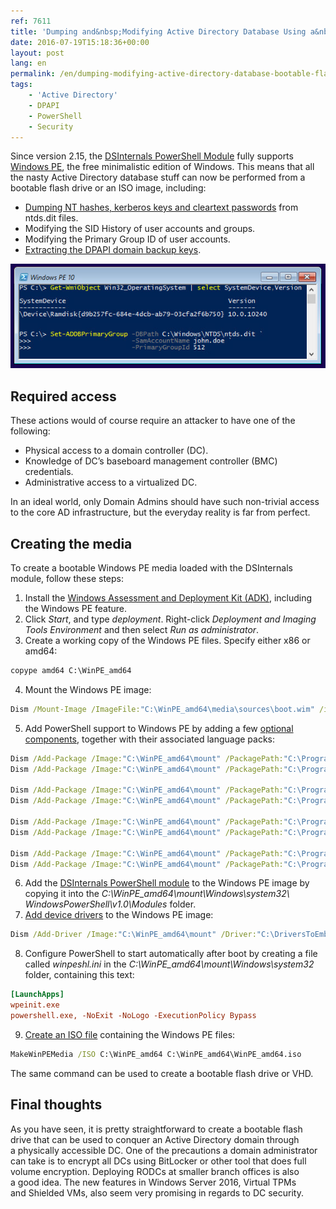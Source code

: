 ```yaml
---
ref: 7611
title: 'Dumping and&nbsp;Modifying Active Directory Database Using a&nbsp;Bootable Flash Drive'
date: 2016-07-19T15:18:36+00:00
layout: post
lang: en
permalink: /en/dumping-modifying-active-directory-database-bootable-flash-drive/
tags:
    - 'Active Directory'
    - DPAPI
    - PowerShell
    - Security
---
```


Since version 2.15, the [DSInternals PowerShell Module](https://github.com/MichaelGrafnetter/DSInternals) fully supports [Windows PE](https://msdn.microsoft.com/en-us/windows/hardware/commercialize/manufacture/desktop/winpe-intro), the free minimalistic edition of Windows. This means that all the nasty Active Directory database stuff can now be performed from a bootable flash drive or an ISO image, including:

- [Dumping NT hashes, kerberos keys and cleartext passwords](/en/dumping-ntds-dit-files-using-powershell/) from ntds.dit files.
- Modifying the SID History of user accounts and groups.
- Modifying the Primary Group ID of user accounts.
- [Extracting the DPAPI domain backup keys](/en/retrieving-dpapi-backup-keys-from-active-directory/).

![Windows PE DSInternals](../../assets/images/winpe.png)

## Required access

These actions would of course require an attacker to have one of the following:

- Physical access to a domain controller (DC).
- Knowledge of DC’s baseboard management controller (BMC) credentials.
- Administrative access to a virtualized DC.

In an ideal world, only Domain Admins should have such non-trivial access to the core AD infrastructure, but the everyday reality is far from perfect.

## Creating the media

To create a bootable Windows PE media loaded with the DSInternals module, follow these steps:

1. Install the [Windows Assessment and Deployment Kit (ADK)](https://go.microsoft.com/fwlink/p/?LinkId=526803), including the Windows PE feature.
2. Click *Start*, and type *deployment*. Right-click *Deployment and Imaging Tools Environment* and then select *Run as administrator*.
3. Create a working copy of the Windows PE files. Specify either x86 or amd64:
```bat
copype amd64 C:\WinPE_amd64
```
4. Mount the Windows PE image:
```bat
Dism /Mount-Image /ImageFile:"C:\WinPE_amd64\media\sources\boot.wim" /index:1 /MountDir:"C:\WinPE_amd64\mount"
```
5. Add PowerShell support to Windows PE by adding a few [optional components](https://msdn.microsoft.com/en-us/windows/hardware/commercialize/manufacture/desktop/winpe-add-packages--optional-components-reference), together with their associated language packs:
```bat
Dism /Add-Package /Image:"C:\WinPE_amd64\mount" /PackagePath:"C:\Program Files\Windows Kits\10\Assessment and Deployment Kit\Windows Preinstallation Environment\amd64\WinPE_OCs\WinPE-WMI.cab"
Dism /Add-Package /Image:"C:\WinPE_amd64\mount" /PackagePath:"C:\Program Files\Windows Kits\10\Assessment and Deployment Kit\Windows Preinstallation Environment\amd64\WinPE_OCs\en-us\WinPE-WMI_en-us.cab"
    
Dism /Add-Package /Image:"C:\WinPE_amd64\mount" /PackagePath:"C:\Program Files\Windows Kits\10\Assessment and Deployment Kit\Windows Preinstallation Environment\amd64\WinPE_OCs\WinPE-NetFX.cab"
Dism /Add-Package /Image:"C:\WinPE_amd64\mount" /PackagePath:"C:\Program Files\Windows Kits\10\Assessment and Deployment Kit\Windows Preinstallation Environment\amd64\WinPE_OCs\en-us\WinPE-NetFX_en-us.cab"
    
Dism /Add-Package /Image:"C:\WinPE_amd64\mount" /PackagePath:"C:\Program Files\Windows Kits\10\Assessment and Deployment Kit\Windows Preinstallation Environment\amd64\WinPE_OCs\WinPE-Scripting.cab"
Dism /Add-Package /Image:"C:\WinPE_amd64\mount" /PackagePath:"C:\Program Files\Windows Kits\10\Assessment and Deployment Kit\Windows Preinstallation Environment\amd64\WinPE_OCs\en-us\WinPE-Scripting_en-us.cab"
    
Dism /Add-Package /Image:"C:\WinPE_amd64\mount" /PackagePath:"C:\Program Files\Windows Kits\10\Assessment and Deployment Kit\Windows Preinstallation Environment\amd64\WinPE_OCs\WinPE-PowerShell.cab"
Dism /Add-Package /Image:"C:\WinPE_amd64\mount" /PackagePath:"C:\Program Files\Windows Kits\10\Assessment and Deployment Kit\Windows Preinstallation Environment\amd64\WinPE_OCs\en-us\WinPE-PowerShell_en-us.cab"
```
6. Add the [DSInternals PowerShell module](https://github.com/MichaelGrafnetter/DSInternals/releases) to the Windows PE image by copying it into the *C:\\WinPE\_amd64\\mount\\Windows\\system32\\ WindowsPowerShell\\v1.0\\Modules* folder.
7. [Add device drivers](https://msdn.microsoft.com/en-us/windows/hardware/commercialize/manufacture/desktop/winpe-add-drivers) to the Windows PE image:
```bat
Dism /Add-Driver /Image:"C:\WinPE_amd64\mount" /Driver:"C:\DriversToEmbed" /Recurse
```
8. Configure PowerShell to start automatically after boot by creating a file called *winpeshl.ini* in the *C:\\WinPE\_amd64\\mount\\Windows\\system32* folder, containing this text:
```ini
[LaunchApps]
wpeinit.exe
powershell.exe, -NoExit -NoLogo -ExecutionPolicy Bypass
```
9. [Create an ISO file](https://msdn.microsoft.com/en-us/windows/hardware/commercialize/manufacture/desktop/makewinpemedia-command-line-options?f=255&MSPPError=-2147217396) containing the Windows PE files:
```bat
MakeWinPEMedia /ISO C:\WinPE_amd64 C:\WinPE_amd64\WinPE_amd64.iso
```
    
The&nbsp;same command can be used to&nbsp;create a&nbsp;bootable flash drive or&nbsp;VHD.

## Final thoughts

As&nbsp;you have seen, it is&nbsp;pretty straightforward to&nbsp;create a&nbsp;bootable flash drive that&nbsp;can be used to&nbsp;conquer an Active Directory domain through a&nbsp;physically accessible DC. One of&nbsp;the precautions a&nbsp;domain administrator can take is&nbsp;to&nbsp;encrypt all DCs using BitLocker or&nbsp;other tool that&nbsp;does full volume encryption. Deploying RODCs at smaller branch offices is&nbsp;also a&nbsp;good idea. The&nbsp;new features in&nbsp;Windows Server 2016, Virtual TPMs and&nbsp;Shielded VMs, also seem very promising in&nbsp;regards to&nbsp;DC security.